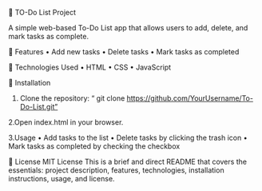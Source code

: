 	TO-Do List Project

A simple web-based To-Do List app that allows users to add, delete, and mark tasks as complete.

	Features
•	Add new tasks
•	Delete tasks
•	Mark tasks as completed

	Technologies Used
•	HTML
•	CSS
•	JavaScript

	Installation
1. Clone the repository:
  “ git clone https://github.com/YourUsername/To-Do-List.git”

2.Open index.html in your browser.

3.Usage
•	Add tasks to the list
•	Delete tasks by clicking the trash icon
•	Mark tasks as completed by checking the checkbox

	License
MIT License
This is a brief and direct README that covers the essentials: project description, features, technologies, installation instructions, usage, and license.











